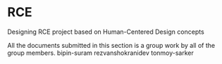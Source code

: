 # RCE
Designing RCE project based on Human-Centered Design concepts

All the documents submitted in this section is a group work by all of the group members.
bipin-suram
rezvanshokranidev
tonmoy-sarker
